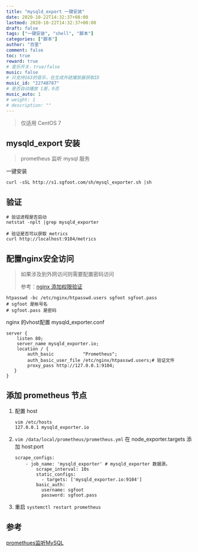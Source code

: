 ```yaml
---
title: "mysqld_export 一键安装"
date: 2020-10-22T14:32:37+08:00
lastmod: 2020-10-22T14:32:37+08:00
draft: false
tags: ["一键安装", "shell", "脚本"]
categories: ["脚本"]
author: "百里"
comment: false
toc: true
reward: true
# 音乐开关，true/false
music: false
# 只支持163的音乐，在生成外链播放器获取ID
music_id: "22748787"
# 是否自动播放 1是，0否
music_auto: 1
# weight: 1
# description: ""
---
```




> 仅适用 CentOS 7

## mysqld_export 安装

> prometheus 监听 mysql 服务

一键安装

```shell
curl -sSL http://s1.sgfoot.com/sh/mysql_exporter.sh |sh
```

## 验证

```shell
# 验证进程是否启动
netstat -nplt |grep mysqld_exporter

# 验证是否可以获取 metrics
curl http://localhost:9104/metrics
```

## 配置nginx安全访问

> 如果涉及到外网访问则需要配置密码访问
>
> 参考：[nginx 添加权限验证](https://www.sgfoot.com/htpasswd.html)

```shell
htpasswd -bc /etc/nginx/htpasswd.users sgfoot sgfoot.pass
# sgfoot 是帐号名
# sgfoot.pass 是密码
```

nginx 的vhost配置 mysqld_exporter.conf

```shell
server {
    listen 80;
    server_name mysqld_exporter.io;
    location / {
    	auth_basic           "Prometheus";
        auth_basic_user_file /etc/nginx/htpasswd.users;# 验证文件
 	    proxy_pass http://127.0.0.1:9104;
   }
}
```

## 添加 prometheus 节点

 1. 配置 host

    ```shell
    vim /etc/hosts
    127.0.0.1 mysqld_exporter.io
    ```

    

 2. `vim /data/local/prometheus/prometheus.yml` 在 node_exporter.targets 添加 host:port

    ```shell
    scrape_configs:
        - job_name: 'mysqld_exporter' # mysqld_exporter 数据源。
            scrape_interval: 10s
            static_configs:
              - targets: ['mysqld_exporter.io:9104']
            basic_auth:
              username: sgfoot
              password: sgfoot.pass
    ```

    

 3. 重启 `systemctl restart prometheus`



## 参考

[promethues监听MySQL](http://localhost:1313/mysqld_exporter.html)
